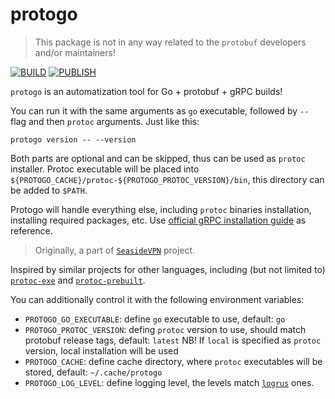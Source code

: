 # protogo

> This package is not in any way related to the `protobuf` developers and/or maintainers!

[![BUILD](https://github.com/pseusys/protogo/actions/workflows/build.yaml/badge.svg)](https://github.com/pseusys/protogo/actions/workflows/build.yaml)
[![PUBLISH](https://github.com/pseusys/protogo/actions/workflows/publish.yaml/badge.svg)](https://github.com/pseusys/protogo/actions/workflows/publish.yaml)

`protogo` is an automatization tool for Go + protobuf + gRPC builds!

You can run it with the same arguments as `go` executable, followed by `--` flag and then `protoc` arguments.
Just like this:

```shell
protogo version -- --version
```

Both parts are optional and can be skipped, thus can be used as `protoc` installer.
Protoc executable will be placed into `${PROTOGO_CACHE}/protoc-${PROTOGO_PROTOC_VERSION}/bin`, this directory can be added to `$PATH`.

Protogo will handle everything else, including `protoc` binaries installation, installing required packages, etc.
Use [official gRPC installation guide](https://grpc.io/docs/languages/go/quickstart/#prerequisites) as reference.

> Originally, a part of [`SeasideVPN`](https://github.com/pseusys/SeasideVPN) project.

Inspired by similar projects for other languages, including (but not limited to) [`protoc-exe`](https://pypi.org/project/protoc-exe/) and [`protoc-prebuilt`](https://crates.io/crates/protoc-prebuilt/).

You can additionally control it with the following environment variables:

  - `PROTOGO_GO_EXECUTABLE`: define `go` executable to use, default: `go`
  - `PROTOGO_PROTOC_VERSION`: defing `protoc` version to use, should match protobuf release tags, default: `latest`
      NB! If `local` is specified as `protoc` version, local installation will be used
  - `PROTOGO_CACHE`: define cache directory, where `protoc` executables will be stored, default: `~/.cache/protogo`
  - `PROTOGO_LOG_LEVEL`: define logging level, the levels match [`logrus`](https://github.com/sirupsen/logrus) ones.
